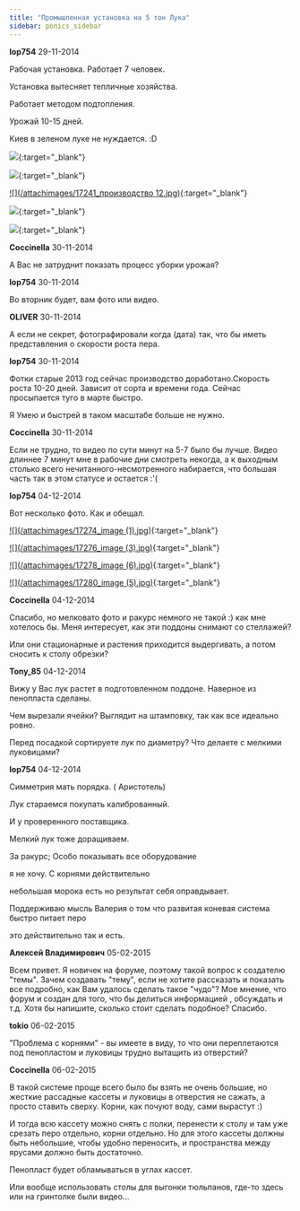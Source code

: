 ```yaml
---
title: "Промышленная установка на 5 тон Лука"
sidebar: ponics_sidebar
---
```


**lop754** 29-11-2014

 Рабочая установка. Работает 7 человек.

Установка вытесняет тепличные хозяйства.

Работает методом подтопления.

Урожай 10-15 дней.

Киев в зеленом луке не нуждается. :D

[![](/attachimages/17236_3.jpg)](https://t.me/ponics_ru_files/13393){:target="_blank"}

[![](/attachimages/17239_5.jpg)](https://t.me/ponics_ru_files/13394){:target="_blank"}

[![](/attachimages/17241_производство 12.jpg)](https://t.me/ponics_ru_files/13395){:target="_blank"}

[![](/attachimages/17243_7.jpg)](https://t.me/ponics_ru_files/13396){:target="_blank"}

[![](/attachimages/17245_6.jpg)](https://t.me/ponics_ru_files/13397){:target="_blank"}

**Coccinella** 30-11-2014

А Вас не затруднит показать процесс уборки урожая?


**lop754** 30-11-2014

Во вторник будет, вам фото или видео. 


**OLIVER** 30-11-2014

А если не секрет, фотографировали когда (дата) так, что бы иметь представления о скорости роста пера.


**lop754** 30-11-2014

Фотки старые 2013 год сейчас производство доработано.Скорость роста 10-20 дней. Зависит от сорта и времени года. Сейчас просыпается туго в марте быстро.

Я Умею и быстрей в таком масштабе больше не нужно.


**Coccinella** 30-11-2014

Если не трудно, то видео по сути минут на 5-7 было бы лучше. Видео длиннее 7 минут мне в рабочие дни смотреть некогда, а к выходным столько всего нечитанного-несмотренного набирается, что большая часть так в этом статусе и остается :&#039;(


**lop754** 04-12-2014

Вот несколько фото. Как и обещал.

[![](/attachimages/17274_image (1).jpg)](https://t.me/ponics_ru_files/13398){:target="_blank"}

[![](/attachimages/17276_image (3).jpg)](https://t.me/ponics_ru_files/13399){:target="_blank"}

[![](/attachimages/17278_image (6).jpg)](https://t.me/ponics_ru_files/13400){:target="_blank"}

[![](/attachimages/17280_image (5).jpg)](https://t.me/ponics_ru_files/13401){:target="_blank"}

**Coccinella** 04-12-2014

Спасибо, но мелковато фото и ракурс немного не такой :) как мне хотелось бы. Меня интересует, как эти поддоны снимают со стеллажей?

Или они стационарные и растения приходится выдергивать, а потом сносить к столу обрезки?


**Tony_85** 04-12-2014

Вижу у Вас лук растет в подготовленном поддоне. Наверное из пенопласта сделаны.

Чем вырезали ячейки? Выглядит на штамповку, так как все идеально ровно. 

Перед посадкой сортируете лук по диаметру? Что делаете с мелкими луковицами?


**lop754** 04-12-2014

Симметрия мать порядка. ( Аристотель) 

Лук стараемся покупать калиброванный.

И у проверенного поставщика. 

Мелкий лук тоже доращиваем.

За ракурс; Особо показывать все оборудование

я не хочу. С корнями действительно 

небольшая морока есть но результат себя оправдывает.

Поддерживаю мысль Валерия о том что развитая коневая система быстро питает перо

это действительно так и есть.


**Алексей Владимирович** 05-02-2015

Всем привет. Я новичек на форуме, поэтому такой вопрос к создателю "темы". Зачем создавать "тему", если не хотите рассказать и показать все подробно, как Вам удалось сделать такое "чудо"? Мое мнение, что форум и создан для того, что бы делиться информацией , обсуждать и т.д. Хотя бы напишите, сколько стоит сделать подобное? Спасибо.


**tokio** 06-02-2015

"Проблема с корнями" - вы имеете в виду, то что они переплетаются под пенопластом и луковицы трудно вытащить из отверстий?


**Coccinella** 06-02-2015

В такой системе проще всего было бы взять не очень большие, но жесткие рассадные кассеты и луковицы в отверстия не сажать, а просто ставить сверху. Корни, как почуют воду, сами вырастут :)

И тогда всю кассету можно снять с полки, перенести к столу и там уже срезать перо отдельно, корни отдельно. Но для этого кассеты должны быть небольшие, чтобы удобно переносить, и пространства между ярусами должно быть достаточно.

Пенопласт будет обламываться в углах кассет.

Или вообще использовать столы для выгонки тюльпанов, где-то здесь или на гринтолке были видео...


